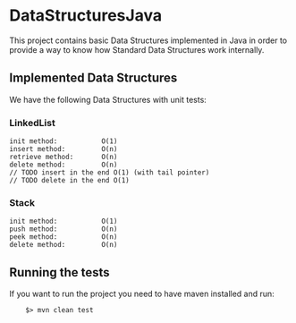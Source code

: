 # DataStructuresJava
This project contains basic Data Structures implemented in Java in order to provide a way to know how Standard Data Structures work internally.


## Implemented Data Structures


We have the following Data Structures with unit tests:

### LinkedList

	init method:     	   O(1)
	insert method:   	   O(n)
	retrieve method:       O(n)
	delete method:   	   O(n)
	// TODO insert in the end O(1) (with tail pointer)
    // TODO delete in the end O(1)


### Stack
	init method:     	   O(1)
	push method:   	   	   O(n)
	peek method:       	   O(n)
	delete method:   	   O(n)


## Running the tests

If you want to run the project you need to have maven installed and run:

		$> mvn clean test
